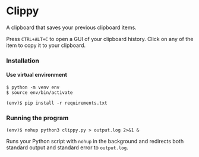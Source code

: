 # Clippy

A clipboard that saves your previous clipboard items.

Press `CTRL+ALT+C` to open a GUI of your clipboard history. Click on any of the item to copy it to your clipboard.

### Installation

#### Use virtual environment

```
$ python -m venv env
$ source env/bin/activate
```

```
(env)$ pip install -r requirements.txt
```

### Running the program

```
(env)$ nohup python3 clippy.py > output.log 2>&1 &
```

Runs your Python script with `nohup` in the background and redirects both standard output and standard error to `output.log`.
